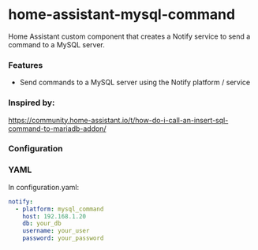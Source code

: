 # home-assistant-mysql-command
Home Assistant custom component that creates a Notify service to send a command to a MySQL server.

### Features
- Send commands to a MySQL server using the Notify platform / service

### Inspired by:
https://community.home-assistant.io/t/how-do-i-call-an-insert-sql-command-to-mariadb-addon/

### Configuration
### YAML
In configuration.yaml:
```yaml
notify:
  - platform: mysql_command
    host: 192.168.1.20
    db: your_db
    username: your_user
    password: your_password
```
